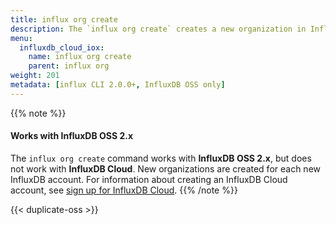 ```yaml
---
title: influx org create
description: The `influx org create` creates a new organization in InfluxDB.
menu:
  influxdb_cloud_iox:
    name: influx org create
    parent: influx org
weight: 201
metadata: [influx CLI 2.0.0+, InfluxDB OSS only]
---
```


{{% note %}}
#### Works with InfluxDB OSS 2.x
The `influx org create` command works with **InfluxDB OSS 2.x**, but does not work with **InfluxDB Cloud**.
New organizations are created for each new InfluxDB account.
For information about creating an InfluxDB Cloud account, see
[sign up for InfluxDB Cloud](/influxdb/cloud/sign-up/).
{{% /note %}}

{{< duplicate-oss >}}
